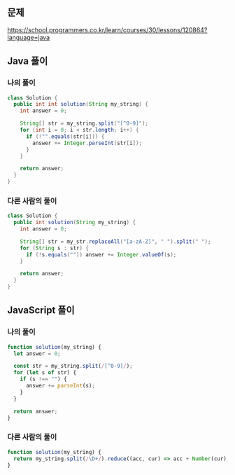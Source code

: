 ## 문제
https://school.programmers.co.kr/learn/courses/30/lessons/120864?language=java

## Java 풀이
### 나의 풀이
```java
class Solution {
  public int int solution(String my_string) {
    int answer = 0;

    String[] str = my_string.split("[^0-9]");
    for (int i = 0; i < str.length; i++) {
      if (!"".equals(str[i])) {
        answer += Integer.parseInt(str[i]);
      }
    }

    return answer;
  }
}
```

### 다른 사람의 풀이
```java
class Solution {
  public int solution(String my_string) {
    int answer = 0;

    String[] str = my_str.replaceAll("[a-zA-Z]", " ").split(" ");
    for (String s : str) {
      if (!s.equals("")) answer += Integer.valueOf(s);
    }

    return answer;
  }
}
```

## JavaScript 풀이
### 나의 풀이
```javascript
function solution(my_string) {
  let answer = 0;

  const str = my_string.split(/[^0-9]/);
  for (let s of str) {
    if (s !== "") {
      answer += parseInt(s);
    }
  }

  return answer;
}
```

### 다른 사람의 풀이
```javascript
function solution(my_string) {
  return my_string.split(/\D+/).reduce((acc, cur) => acc + Number(cur), 0);
}
```
